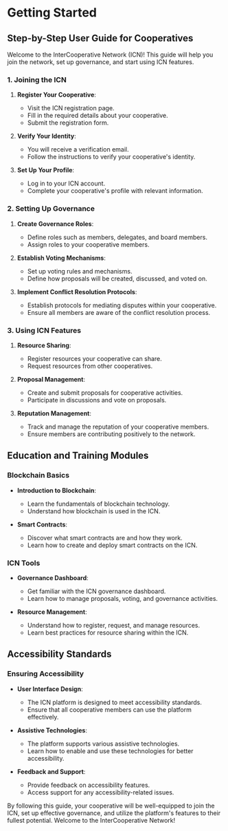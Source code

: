 # Getting Started

## Step-by-Step User Guide for Cooperatives

Welcome to the InterCooperative Network (ICN)! This guide will help you join the network, set up governance, and start using ICN features.

### 1. Joining the ICN

1. **Register Your Cooperative**: 
   - Visit the ICN registration page.
   - Fill in the required details about your cooperative.
   - Submit the registration form.

2. **Verify Your Identity**:
   - You will receive a verification email.
   - Follow the instructions to verify your cooperative's identity.

3. **Set Up Your Profile**:
   - Log in to your ICN account.
   - Complete your cooperative's profile with relevant information.

### 2. Setting Up Governance

1. **Create Governance Roles**:
   - Define roles such as members, delegates, and board members.
   - Assign roles to your cooperative members.

2. **Establish Voting Mechanisms**:
   - Set up voting rules and mechanisms.
   - Define how proposals will be created, discussed, and voted on.

3. **Implement Conflict Resolution Protocols**:
   - Establish protocols for mediating disputes within your cooperative.
   - Ensure all members are aware of the conflict resolution process.

### 3. Using ICN Features

1. **Resource Sharing**:
   - Register resources your cooperative can share.
   - Request resources from other cooperatives.

2. **Proposal Management**:
   - Create and submit proposals for cooperative activities.
   - Participate in discussions and vote on proposals.

3. **Reputation Management**:
   - Track and manage the reputation of your cooperative members.
   - Ensure members are contributing positively to the network.

## Education and Training Modules

### Blockchain Basics

- **Introduction to Blockchain**:
  - Learn the fundamentals of blockchain technology.
  - Understand how blockchain is used in the ICN.

- **Smart Contracts**:
  - Discover what smart contracts are and how they work.
  - Learn how to create and deploy smart contracts on the ICN.

### ICN Tools

- **Governance Dashboard**:
  - Get familiar with the ICN governance dashboard.
  - Learn how to manage proposals, voting, and governance activities.

- **Resource Management**:
  - Understand how to register, request, and manage resources.
  - Learn best practices for resource sharing within the ICN.

## Accessibility Standards

### Ensuring Accessibility

- **User Interface Design**:
  - The ICN platform is designed to meet accessibility standards.
  - Ensure that all cooperative members can use the platform effectively.

- **Assistive Technologies**:
  - The platform supports various assistive technologies.
  - Learn how to enable and use these technologies for better accessibility.

- **Feedback and Support**:
  - Provide feedback on accessibility features.
  - Access support for any accessibility-related issues.

By following this guide, your cooperative will be well-equipped to join the ICN, set up effective governance, and utilize the platform's features to their fullest potential. Welcome to the InterCooperative Network!

